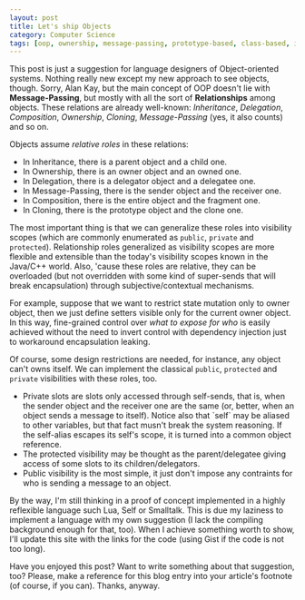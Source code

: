 ```yaml
---
layout: post
title: Let's ship Objects
category: Computer Science
tags: [oop, ownership, message-passing, prototype-based, class-based, inheritance, delegation, composition, language-design]
---
```


This post is just a suggestion for language designers of Object-oriented systems. Nothing really new except my new approach to see objects, though. Sorry, Alan Kay, but the main concept of OOP doesn't lie with **Message-Passing**, but mostly with all the sort of **Relationships** among objects. These relations are already well-known: *Inheritance*, *Delegation*, *Composition*, *Ownership*, *Cloning*, *Message-Passing* (yes, it also counts) and so on.

Objects assume _relative roles_ in these relations:
<ul>
<li> In Inheritance, there is a parent object and a child one. </li>
<li> In Ownership, there is an owner object and an owned one. </li>
<li> In Delegation, there is a delegator object and a delegatee one. </li>
<li> In Message-Passing, there is the sender object and the receiver one. </li>
<li> In Composition, there is the entire object and the fragment one. </li>
<li> In Cloning, there is the prototype object and the clone one. </li>
</ul>

The most important thing is that we can generalize these roles into visibility scopes (which are commonly enumerated as `public`, `private` and `protected`). Relationship roles generalized as visibility scopes are more flexible and extensible than the today's visibility scopes known in the Java/C++ world. Also, 'cause these roles are relative, they can be overloaded (but not overridden with some kind of super-sends that will break encapsulation) through subjective/contextual mechanisms.

For example, suppose that we want to restrict state mutation only to owner object, then we just define setters visible only for the current owner object. In this way, fine-grained control over *what to expose for who* is easily achieved without the need to invert control with dependency injection just to workaround encapsulation leaking.

Of course, some design restrictions are needed, for instance, any object can't owns itself. We can implement the classical `public`, `protected` and `private` visibilities with these roles, too.
<ul>
<li> Private slots are slots only accessed through self-sends, that is, when the sender object and the receiver one are the same (or, better, when an object sends a message to itself). Notice also that `self` may be aliased to other variables, but that fact musn't break the system reasoning. If the self-alias escapes its self's scope, it is turned into a common object reference. </li>
<li> The protected visibility may be thought as the parent/delegatee giving access of some slots to its children/delegators. </li>
<li> Public visibility is the most simple, it just don't impose any contraints for who is sending a message to an object. </li>
</ul>

By the way, I'm still thinking in a proof of concept implemented in a highly reflexible language such Lua, Self or Smalltalk. This is due my laziness to implement a language with my own suggestion (I lack the compiling background enough for that, too). When I achieve something worth to show, I'll update this site with the links for the code (using Gist if the code is not too long).

Have you enjoyed this post? Want to write something about that suggestion, too? Please, make a reference for this blog entry into your article's footnote (of course, if you can). Thanks, anyway.
